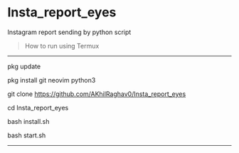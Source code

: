 # Insta_report_eyes
Instagram report sending by python script


> How to run using Termux
***
pkg update

pkg install git neovim python3

git clone https://github.com/AKhilRaghav0/Insta_report_eyes

cd Insta_report_eyes

bash install.sh

bash start.sh
***
